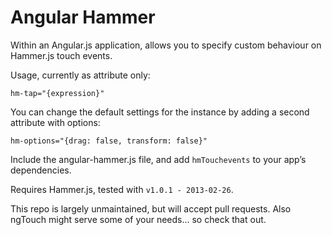 Angular Hammer 
===============

Within an Angular.js application, allows you to specify custom behaviour on Hammer.js touch events.

Usage, currently as attribute only:

    hm-tap="{expression}"

You can change the default settings for the instance by adding a second attribute with options:

    hm-options="{drag: false, transform: false}"

Include the angular-hammer.js file, and add `hmTouchevents` to your app’s dependencies.

Requires Hammer.js, tested with `v1.0.1 - 2013-02-26`.

This repo is largely unmaintained, but will accept pull requests. Also ngTouch might serve some of your needs... so check that out.
